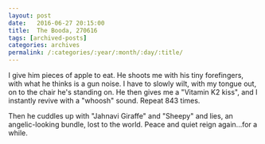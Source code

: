 ```yaml
---
layout: post
date:	2016-06-27 20:15:00
title:  The Booda, 270616
tags: [archived-posts]
categories: archives
permalink: /:categories/:year/:month/:day/:title/
---
```

I give him pieces of apple to eat. He shoots me with his tiny forefingers, with what he thinks is a gun noise. 
I have to slowly wilt, with my tongue out, on to the chair he's standing on. He then gives me a "Vitamin K2 kiss", and I instantly revive with a "whoosh" sound. Repeat 843 times. 

Then he cuddles up with "Jahnavi Giraffe" and "Sheepy" and lies, an angelic-looking bundle, lost to the world. Peace and quiet reign again...for a while.
